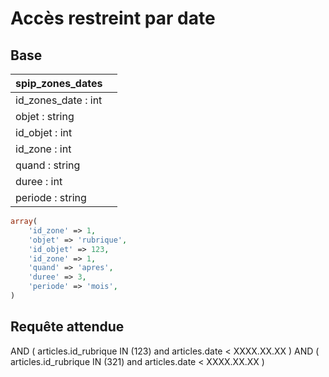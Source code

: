 # Accès restreint par date

## Base

| spip_zones_dates    | |
|---------------------|-|
| id_zones_date : int | |
| objet : string      | |
| id_objet : int      | |
| id_zone : int       | |
| quand : string      | |
| duree : int         | |
| periode : string    | |

```php
array(
	'id_zone' => 1,
	'objet' => 'rubrique',
	'id_objet' => 123,
	'id_zone' => 1,
	'quand' => 'apres',
	'duree' => 3,
	'periode' => 'mois',
)
```

## Requête attendue

AND (
	articles.id_rubrique IN (123)
	and articles.date < XXXX.XX.XX
)
AND (
	articles.id_rubrique IN (321)
	and articles.date < XXXX.XX.XX
)
